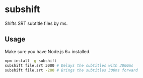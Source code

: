 # subshift

Shifts SRT subtitle files by ms.

## Usage

Make sure you have Node.js 6+ installed.

```bash
npm install -g subshift
subshift file.srt 3000 # Delays the subtitles with 3000ms
subshift file.srt -200 # Brings the subtitles 300ms forward
```
